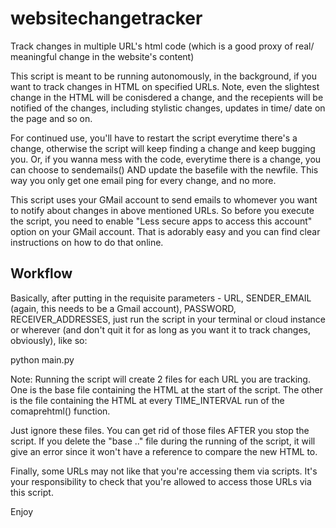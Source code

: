 # websitechangetracker
Track changes in multiple URL's html code (which is a good proxy of real/ meaningful change in the website's content)

This script is meant to be running autonomously, in the background, if you want to track changes in HTML on specified URLs. Note, even the slightest change in the HTML will be conisdered a change, and the recepients will be notified of the changes, including stylistic changes, updates in time/ date on the page and so on.

For continued use, you'll have to restart the script everytime there's a change, otherwise the script will keep finding a change and keep bugging you. Or, if you wanna mess with the code, everytime there is a change, you can choose to sendemails() AND update the basefile with the newfile. This way you only get one email ping for every change, and no more.

This script uses your GMail account to send emails to whomever you want to notify about changes in above mentioned URLs. So before you execute the script, you need to enable "Less secure apps to access this account" option on your GMail account. That is adorably easy and you can find clear instructions on how to do that online.

## Workflow
Basically, after putting in the requisite parameters - URL, SENDER_EMAIL (again, this needs to be a Gmail account), PASSWORD, RECEIVER_ADDRESSES, just run the script in your terminal or cloud instance or wherever (and don't quit it for as long as you want it to track changes, obviously), like so:

python main.py

Note: Running the script will create 2 files for each URL you are tracking. One is the base file containing the HTML at the start of the script. The other is the file containing the HTML at every TIME_INTERVAL run of the comaprehtml() function.

Just ignore these files. You can get rid of those files AFTER you stop the script. If you delete the "base .." file during the running of the script, it will give an error since it won't have a reference to compare the new HTML to.

Finally, some URLs may not like that you're accessing them via scripts. It's your responsibility to check that you're allowed to access those URLs via this script.

Enjoy
